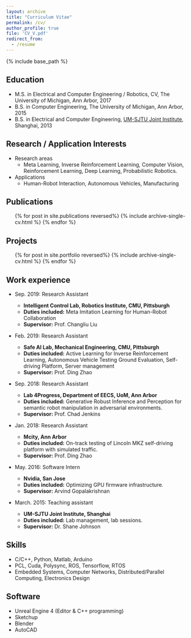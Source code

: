 ```yaml
---
layout: archive
title: "Curriculum Vitae"
permalink: /cv/
author_profile: true
file: 'CV_V.pdf'
redirect_from:
  - /resume
---
```


{% include base_path %}

## Education
* M.S. in Electrical and Computer Engineering / Robotics, CV, The University of Michigan, Ann Arbor, 2017
* B.S. in Computer Engineering, The University of Michigan, Ann Arbor, 2015
* B.S. in Electrical and Computer Engineering, [UM-SJTU Joint Institute](https://umji.sjtu.edu.cn/), Shanghai, 2013

## Research / Application Interests
* Research areas
  * Meta Learning, Inverse Reinforcement Learning, Computer Vision, Reinforcement Learning, Deep Learning, Probabilistic Robotics.
* Applications
  * Human-Robot Interaction, Autonomous Vehicles, Manufacturing

## Publications
  <ul>{% for post in site.publications reversed%}
    {% include archive-single-cv.html %}
  {% endfor %}</ul>

## Projects
<ul>{% for post in site.portfolio reversed%}
    {% include archive-single-cv.html %}
  {% endfor %}</ul>

## Work experience
* Sep. 2019: Research Assistant
  * **Intelligent Control Lab, Robotics Institute, CMU, Pittsburgh**
  * **Duties included:** Meta Imitation Learning for Human-Robot Collaboration
  * **Supervisor:** Prof. Changliu Liu

* Feb. 2019: Research Assistant
  * **Safe AI Lab, Mechanical Engineering, CMU, Pittsburgh**
  * **Duties included:** Active Learning for Inverse Reinforcement Learning, Autonomous Vehicle Testing Ground Evaluation, Self-driving Platform, Server management
  * **Supervisor:** Prof. Ding Zhao

* Sep. 2018: Research Assistant
  * **Lab 4Progress, Department of EECS, UoM, Ann Arbor**
  * **Duties included:** Generative Robust Inference and Perception for semantic robot manipulation in adversarial environments.
  * **Supervisor:** Prof. Chad Jenkins

* Jan. 2018: Research Assistant
  * **Mcity, Ann Arbor**
  * **Duties included:** On-track testing of Lincoln MKZ self-driving platform with simulated traffic.
  * **Supervisor:** Prof. Ding Zhao

* May. 2016: Software Intern
  * **Nvidia, San Jose**
  * **Duties included:** Optimizing GPU firmware infrastructure.
  * **Supervisor:** Arvind Gopalakrishnan

* March. 2015: Teaching assistant
  * **UM-SJTU Joint Institute, Shanghai**
  * **Duties included:** Lab management, lab sessions.
  * **Supervisor:** Dr. Shane Johnson
  
## Skills
* C/C++, Python, Matlab, Arduino
* PCL, Cuda, Polysync, ROS, Tensorflow, RTOS
* Embedded Systems, Computer Networks, Distributed/Parallel Computing, Electronics Design
  
## Software
* Unreal Engine 4 (Editor & C++ programming)
* Sketchup
* Blender
* AutoCAD
